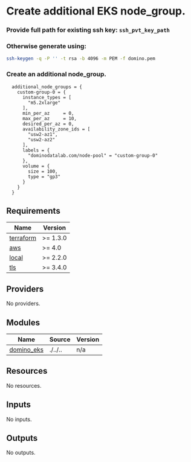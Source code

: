 
# Create additional EKS node_group.

### Provide full path for existing ssh key:  `ssh_pvt_key_path`
### Otherwise generate using:
```bash
ssh-keygen -q -P '' -t rsa -b 4096 -m PEM -f domino.pem
```
### Create an additional node_group.

```hcl
  additional_node_groups = {
    custom-group-0 = {
      instance_types = [
        "m5.2xlarge"
      ],
      min_per_az     = 0,
      max_per_az     = 10,
      desired_per_az = 0,
      availability_zone_ids = [
        "usw2-az1",
        "usw2-az2"
      ],
      labels = {
        "dominodatalab.com/node-pool" = "custom-group-0"
      },
      volume = {
        size = 100,
        type = "gp3"
      }
    }
  }
```


<!-- BEGINNING OF PRE-COMMIT-TERRAFORM DOCS HOOK -->
## Requirements

| Name | Version |
|------|---------|
| <a name="requirement_terraform"></a> [terraform](#requirement\_terraform) | >= 1.3.0 |
| <a name="requirement_aws"></a> [aws](#requirement\_aws) | >= 4.0 |
| <a name="requirement_local"></a> [local](#requirement\_local) | >= 2.2.0 |
| <a name="requirement_tls"></a> [tls](#requirement\_tls) | >= 3.4.0 |

## Providers

No providers.

## Modules

| Name | Source | Version |
|------|--------|---------|
| <a name="module_domino_eks"></a> [domino\_eks](#module\_domino\_eks) | ./../.. | n/a |

## Resources

No resources.

## Inputs

No inputs.

## Outputs

No outputs.
<!-- END OF PRE-COMMIT-TERRAFORM DOCS HOOK -->
